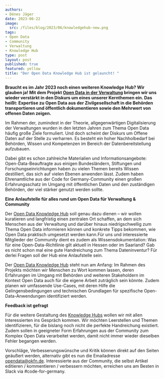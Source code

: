 ```yaml
---
authors:
- Dénes Jäger
date: 2023-06-22
image: 
  src: /files/blog/2023/06/knowledgehub-new.png
tags:
- Open Data
- Community
- Verwaltung
- Knowledge Hub
type: post
layout: post
published: true
featured: yellow
title: "Der Open Data Knowledge Hub ist gelauncht! "
---
```


**Braucht es im Jahr 2023 noch einen weiteren Knowledge Hub? Wir glauben ja! Mit dem Projekt [Open Data in der Verwaltung](https://okfn.de/projekte/opendata/) bringen wir uns wieder verstärkt in den Diskurs um eines unserer Kernthemen ein. Das heißt: Expertise zu Open Data aus der Zivilgesellschaft in die Behörden transportieren und öffentlich dokumentieren sowie den Mehrwert von offenen Daten zeigen.**

Im Rahmen der, zumindest in der Theorie, allgegenwärtigen Digitalisierung der Verwaltungen wurden in den letzten Jahren zum Thema Open Data häufig große Ziele formuliert. Und doch scheint der Diskurs um Offene Daten auf der Stelle zu verharren. Es besteht ein hoher Nachholbedarf bei Behörden, Wissen und Kompetenzen im Bereich der Datenbereitstellung aufzubauen.

Dabei gibt es schon zahlreiche Materialien und Informationsangebote: Open-Data-Beauftragte aus einigen Bundesländern, Stiftungen und Forschungseinrichtungen haben zu vielen Themen bereits Wissen destilliert, das sich auf vielen Ebenen anwenden lässt. Zudem haben Ehrenamtliche aus der Code for Germany-Community einen großen Erfahrungsschatz im Umgang mit öffentlichen Daten und den zuständigen Behörden, der viel stärker genutzt werden sollte. 

**Eine Anlaufstelle für alles rund um Open Data für Verwaltung & Community**

Der [Open Data Knowledge Hub](https://opendata.okfn.de/) soll genau dazu dienen – wir wollen kuratieren und langfristig einen zentralen Ort schaffen, an dem sich Menschen aus der Verwaltung und darüber hinaus niedrigschwellig zum Thema Open Data informieren können und konkrete Tipps bekommen, wie Open Data praktisch umgesetzt werden kann.Für uns und interessierte Mitglieder der Community dient es zudem als Wissensdokumentation: Was für eine Open-Data-Richtlinie gilt aktuell in Hessen oder im Saarland? Gab es nicht schon mal eine gute Handreichung zum Thema Dateninventur? Für derlei Fragen soll der Hub eine Anlaufstelle sein. 

Der [Open Data Knowledge Hub](https://opendata.okfn.de/) steht nun am Anfang: Im Rahmen des Projekts möchten wir Menschen zu Wort kommen lassen, deren Erfahrungen im Umgang mit Behörden und weiteren Stakeholdern im Kontext Open Data auch für die eigene Arbeit zuträglich sein könnte. Zudem planen wir umfassende Use-Cases, mit deren Hilfe die Gelingensbedingungen und technischen Grundlagen für spezifische Open-Data-Anwendungen identifiziert werden. 

**Feedback ist gefragt**

Für die weitere Gestaltung des [Knowledge Hubs](https://opendata.okfn.de/) wollen wir mit allen Interessierten ins Gespräch kommen. Wir möchten Leerstellen und Themen identifizieren, für die bislang noch nicht die perfekte Handreichung existiert. Zudem sollen in geeigneter Form Erfahrungen aus der Community zum Komplex Open Data verarbeitet werden, damit nicht immer wieder dieselben Fehler begangen werden.  

Vorschläge, Verbesserungswünsche und Kritik können direkt auf den Seiten geäußert werden, alternativ gibt es nun die Emailadresse [opendata@okfn.de](mailto:opendata@okfn.de). Interessierte aus der Community, die selbst Artikel editieren / kommentieren / verbessern möchten, erreichen uns am Besten in Slack via #code-for-germany.
